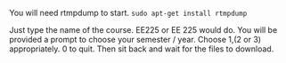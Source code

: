 You will need rtmpdump to start.
`sudo apt-get install rtmpdump`

Just type the name of the course. EE225 or EE 225 would do.
You will be provided a prompt to choose your semester / year.
Choose 1,(2 or 3) appropriately. 0 to quit.
Then sit back and wait for the files to download.
